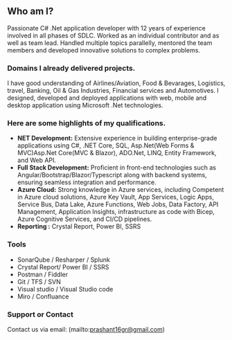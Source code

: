 ## Who am I?

Passionate C# .Net application developer with 12 years of experience involved in all phases of SDLC. Worked as an individual contributor and as well as team lead. Handled multiple topics parallelly, mentored the team members and developed innovative solutions to complex problems.


### Domains I already delivered projects.

I have good understanding of Airlines/Aviation, Food & Bevarages, Logistics, travel, Banking, Oil & Gas Industries, Financial services and Automotives. I designed, developed and deployed applications with web, mobile and desktop application using Microsoft .Net technologies.


### Here are some highlights of my qualifications.

- **NET Development:** Extensive experience in building enterprise-grade applications using C#, .NET Core, SQL, Asp.Net(Web Forms & MVC)Asp.Net Core(MVC & Blazor), ADO.Net, LINQ, Entity Framework, and Web API.
- **Full Stack Development:** Proficient in front-end technologies such as Angular/Bootstrap/Blazor/Typescript along with backend systems, ensuring seamless integration and performance.
- **Azure Cloud:** Strong knowledge in Azure services, including Competent in Azure cloud solutions, Azure Key Vault, App Services, Logic Apps, Service Bus, Data Lake, Azure Functions, Web Jobs, Data Factory, API Management, Application Insights, infrastructure as code with Bicep, Azure Cognitive Services, and CI/CD pipelines.
- **Reporting :** Crystal Report, Power BI, SSRS


### Tools 
- SonarQube / Resharper / Splunk
- Crystal Report/ Power BI / SSRS
- Postman / Fiddler
- Git / TFS / SVN 
- Visual studio / Visual Studio code
- Miro / Confluance 


### Support or Contact

Contact us via email: (mailto:prashant16gr@gmail.com)
